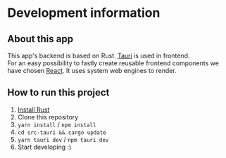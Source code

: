 # Development information

## About this app

This app's backend is based on Rust. [Tauri](https://tauri.app/) is used in frontend.  
For an easy possibility to fastly create reusable frontend components we have chosen [React](https://reactjs.org/). It
uses system web engines to render.

## How to run this project

1. [Install Rust](https://doc.rust-lang.org/cargo/getting-started/installation.html)
2. Clone this repository
3. `yarn install` / `npm install`
4. `cd src-tauri && cargo update`
5. `yarn tauri dev` / `npm tauri dev`
6. Start developing :)